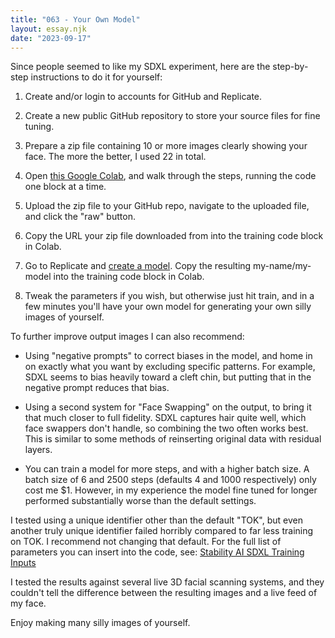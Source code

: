 ```yaml
---
title: "063 - Your Own Model"
layout: essay.njk
date: "2023-09-17"
---
```


Since people seemed to like my SDXL experiment, here are the step-by-step instructions to do it for yourself:

1. Create and/or login to accounts for GitHub and Replicate.

2. Create a new public GitHub repository to store your source files for fine tuning.

3. Prepare a zip file containing 10 or more images clearly showing your face. The more the better, I used 22 in total.

4. Open [this Google Colab](https://colab.research.google.com/drive/1SGzF3PC6uScg9Jj0Xi5wnqUdFy66FIYb?usp=sharing), and walk through the steps, running the code one block at a time.

5. Upload the zip file to your GitHub repo, navigate to the uploaded file, and click the "raw" button.

6. Copy the URL your zip file downloaded from into the training code block in Colab.

7. Go to Replicate and [create a model](https://replicate.com/create). Copy the resulting my-name/my-model into the training code block in Colab.

8. Tweak the parameters if you wish, but otherwise just hit train, and in a few minutes you'll have your own model for generating your own silly images of yourself.

To further improve output images I can also recommend:

- Using "negative prompts" to correct biases in the model, and home in on exactly what you want by excluding specific patterns. For example, SDXL seems to bias heavily toward a cleft chin, but putting that in the negative prompt reduces that bias.

- Using a second system for "Face Swapping" on the output, to bring it that much closer to full fidelity. SDXL captures hair quite well, which face swappers don't handle, so combining the two often works best. This is similar to some methods of reinserting original data with residual layers.

- You can train a model for more steps, and with a higher batch size. A batch size of 6 and 2500 steps (defaults 4 and 1000 respectively) only cost me $1. However, in my experience the model fine tuned for longer performed substantially worse than the default settings.

I tested using a unique identifier other than the default "TOK", but even another truly unique identifier failed horribly compared to far less training on TOK. I recommend not changing that default. For the full list of parameters you can insert into the code, see: [Stability AI SDXL Training Inputs](https://replicate.com/stability-ai/sdxl#training-inputs)

I tested the results against several live 3D facial scanning systems, and they couldn't tell the difference between the resulting images and a live feed of my face.

Enjoy making many silly images of yourself.
